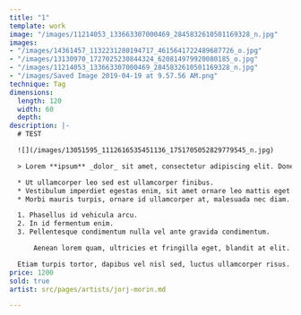```yaml
---
title: "1"
template: work
image: "/images/11214053_133663307000469_2845832610501169328_n.jpg"
images:
- "/images/14361457_1132231280194717_4615641722489687726_o.jpg"
- "/images/13130970_1727025230844324_620814979920080185_o.jpg"
- "/images/11214053_133663307000469_2845832610501169328_n.jpg"
- "/images/Saved Image 2019-04-19 at 9.57.56 AM.png"
technique: Tag
dimensions:
  length: 120
  width: 60
  depth: 
description: |-
  # TEST

  ![](/images/13051595_1112616535451136_1751705052829779545_n.jpg)

  > Lorem **ipsum** _dolor_ sit amet, consectetur adipiscing elit. Donec vitae metus consequat, faucibus quam eget, volutpat neque. Vivamus pretium arcu nec leo commodo, ut rhoncus justo euismod. Nullam dolor mauris, ornare semper facilisis id, egestas eu lorem. Suspendisse at felis purus. Nulla hendrerit aliquam sagittis. Vivamus in fermentum odio. Nullam tincidunt libero a justo vehicula, id finibus mi feugiat. Nunc neque arcu, aliquet ac lorem in, aliquam gravida metus. Sed in rutrum lectus. Donec eu sodales mauris.

  * Ut ullamcorper leo sed est ullamcorper finibus.
  * Vestibulum imperdiet egestas enim, sit amet ornare leo mattis eget.
  * Morbi mauris turpis, ornare id ullamcorper at, malesuada nec diam.

  1. Phasellus id vehicula arcu.
  2. In id fermentum enim.
  3. Pellentesque condimentum nulla vel ante gravida condimentum.

      Aenean lorem quam, ultricies et fringilla eget, blandit at elit. Pellentesque nec odio eleifend, auctor leo sit amet, volutpat velit. Nullam condimentum felis vel felis congue, sed euismod mauris interdum.

  Etiam turpis tortor, dapibus vel nisl sed, luctus ullamcorper risus. Donec gravida posuere neque, vitae aliquet risus convallis at. Donec maximus erat non tortor tincidunt efficitur. Class aptent taciti sociosqu ad litora torquent per conubia nostra, per inceptos himenaeos. Integer rutrum id eros et placerat. Duis placerat ligula non suscipit rhoncus. Etiam eleifend imperdiet justo, vel bibendum quam.
price: 1200
sold: true
artist: src/pages/artists/jorj-morin.md

---
```

